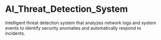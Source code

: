 # AI_Threat_Detection_System
Intelligent threat detection system that analyzes network logs and system events to identify security anomalies and automatically respond to incidents.
